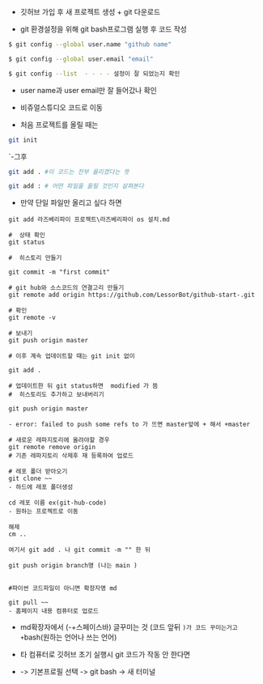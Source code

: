 - 깃허브 가입 후 새 프로젝트 생성 + git 다운로드 

- git 환경설정을 위해 git bash프로그램 실행 후 코드 작성
```bash
$ git config --global user.name "github name"

$ git config --global user.email "email"

$ git config --list  - - - - 설정이 잘 되었는지 확인
```
- user name과 user email만 잘 들어갔나 확인

- 비쥬얼스튜디오 코드로 이동
- 처음 프로젝트를 올릴 때는  
```bash
git init 
```
`-그후 
```bash
git add . #이 코드는 전부 올리겠다는 뜻

git add : # 어떤 파일을 올릴 것인지 살펴본다
```

- 만약 단일 파일만 올리고 싶다 하면
```
git add 라즈베리파이 프로젝트\라즈베리파이 os 설치.md

#  상태 확인 
git status

#  히스토리 만들기

git commit -m "first commit" 

# git hub와 소스코드의 연결고리 만들기
git remote add origin https://github.com/LessorBot/github-start-.git

# 확인
git remote -v

# 보내기 
git push origin master

# 이후 계속 업데이트할 때는 git init 없이

git add . 

# 업데이트한 뒤 git status하면  modified 가 뜸
#  히스토리도 추가하고 보내버리기

git push origin master

- error: failed to push some refs to 가 뜨면 master앞에 + 해서 +master

# 새로운 레파지토리에 올려야할 경우
git remote remove origin 
# 기존 레파지토리 삭제후 재 등록하여 업로드

# 레포 폴더 받아오기 
git clone ~~
- 하드에 레포 폴더생성

cd 레포 이름 ex(git-hub-code)
- 원하는 프로젝트로 이동

해제
cm ..

여기서 git add . 나 git commit -m "" 한 뒤

git push origin branch명 (나는 main )


#파이썬 코드파일이 아니면 확장자명 md

git pull ~~
- 홈페이지 내용 컴퓨터로 업로드
```
- md확장자에서 
(-+스페이스바) 글꾸미는 것
(코드 앞뒤 ```)가 코드 꾸미는거고 +```bash(원하는 언어나 쓰는 언어)

- 타 컴퓨터로 깃허브 초기 실행시 git 코드가 작동 안 한다면 
+ -> 기본프로필 선택 -> git bash -> 새 터미널